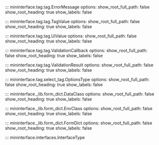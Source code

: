 ::: mininterface.tag.tag.ErrorMessage
    options:
      show_root_full_path: false
      show_root_heading: true
      show_labels: false

::: mininterface.tag.tag.TagValue
    options:
      show_root_full_path: false
      show_root_heading: true
      show_labels: false

::: mininterface.tag.tag.UiValue
    options:
      show_root_full_path: false
      show_root_heading: true
      show_labels: false

::: mininterface.tag.tag.ValidationCallback
    options:
      show_root_full_path: false
      show_root_heading: true
      show_labels: false

::: mininterface.tag.tag.ValidationResult
    options:
      show_root_full_path: false
      show_root_heading: true
      show_labels: false

::: mininterface.tag.select_tag.OptionsType
    options:
      show_root_full_path: false
      show_root_heading: true
      show_labels: false

::: mininterface._lib.form_dict.DataClass
    options:
      show_root_full_path: false
      show_root_heading: true
      show_labels: false

::: mininterface._lib.form_dict.EnvClass
    options:
      show_root_full_path: false
      show_root_heading: true
      show_labels: false

::: mininterface._lib.form_dict.FormDict
    options:
      show_root_full_path: false
      show_root_heading: true
      show_labels: false

::: mininterface.interfaces.InterfaceType